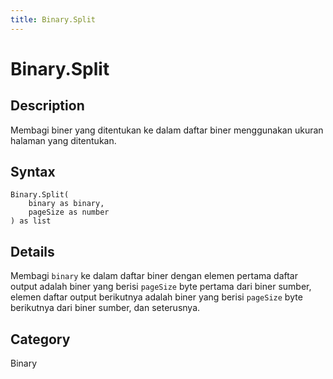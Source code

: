 ```yaml
---
title: Binary.Split
---
```


# Binary.Split


## Description

Membagi biner yang ditentukan ke dalam daftar biner menggunakan ukuran halaman yang ditentukan.


## Syntax

```powerquery
Binary.Split(
    binary as binary,
    pageSize as number
) as list
```


## Details

Membagi <code>binary</code> ke dalam daftar biner dengan elemen pertama daftar output adalah biner yang berisi <code>pageSize</code> byte pertama dari     biner sumber, elemen daftar output berikutnya adalah biner yang berisi <code>pageSize</code> byte berikutnya dari biner sumber, dan seterusnya.



## Category
Binary

